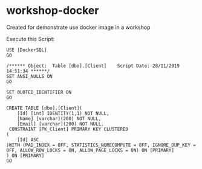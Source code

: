 # workshop-docker
Created for demonstrate use docker image in a workshop

Execute this Script:

````
USE [DockerSQL]
GO

/****** Object:  Table [dbo].[Client]    Script Date: 28/11/2019 14:51:34 ******/
SET ANSI_NULLS ON
GO

SET QUOTED_IDENTIFIER ON
GO

CREATE TABLE [dbo].[Client](
	[Id] [int] IDENTITY(1,1) NOT NULL,
	[Name] [varchar](200) NOT NULL,
	[Email] [varchar](200) NOT NULL,
 CONSTRAINT [PK_Client] PRIMARY KEY CLUSTERED 
(
	[Id] ASC
)WITH (PAD_INDEX = OFF, STATISTICS_NORECOMPUTE = OFF, IGNORE_DUP_KEY = OFF, ALLOW_ROW_LOCKS = ON, ALLOW_PAGE_LOCKS = ON) ON [PRIMARY]
) ON [PRIMARY]
GO

````
